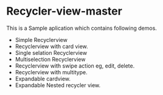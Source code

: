 # Recycler-view-master
This is a Sample aplication which contains following demos.

  - Simple Recyclerview
  - Recyclerview with card view.
  - Single selation Recyclerview
  - Multiselection Recyclerview
  - Recyclerview with swipe action eg, edit, delete.
  - Recyclerview with multitype.
  - Expandable cardview.
  - Expandable Nested recycler view.
